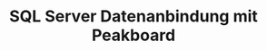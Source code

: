 ---
layout: video_article
lang: de
title: SQL Server Datenanbindung mit Peakboard
description: SQL Server Datenanbindung mit Peakboard
youtube_id: WLcCNaNce4c
weight: 1600
ref: vid-1600
---